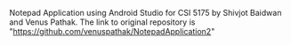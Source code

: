 Notepad Application using Android Studio for CSI 5175 by Shivjot Baidwan and Venus Pathak. The link to original repository is "https://github.com/venuspathak/NotepadApplication2"
